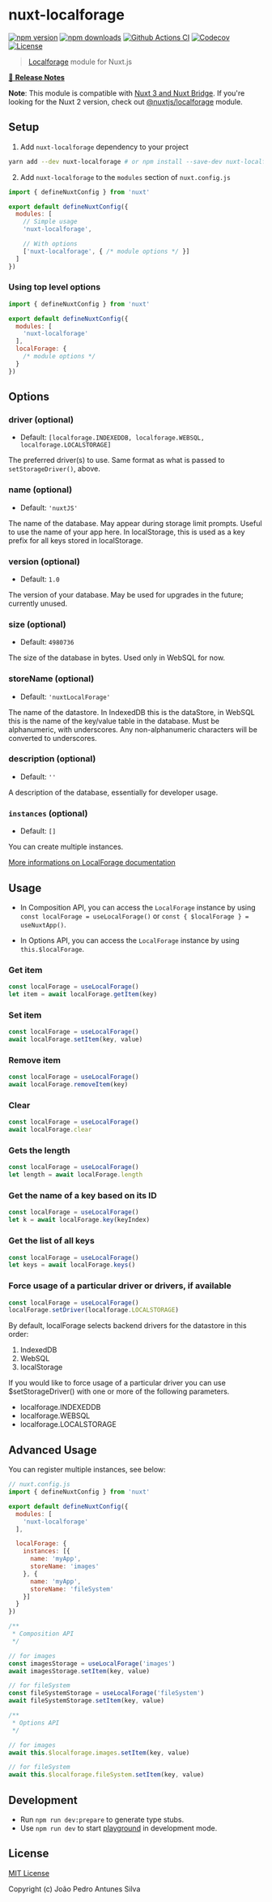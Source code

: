 # nuxt-localforage

[![npm version][npm-version-src]][npm-version-href]
[![npm downloads][npm-downloads-src]][npm-downloads-href]
[![Github Actions CI][github-actions-ci-src]][github-actions-ci-href]
[![Codecov][codecov-src]][codecov-href]
[![License][license-src]][license-href]

> [Localforage](https://github.com/localForage/localForage) module for Nuxt.js

[📖 **Release Notes**](./CHANGELOG.md)

**Note**: This module is compatible with [Nuxt 3 and Nuxt Bridge](https://v3.nuxtjs.org/). If you're looking for the
Nuxt 2 version, check out [@nuxtjs/localforage](https://github.com/nuxt-community/localforage-module) module.

## Setup

1. Add `nuxt-localforage` dependency to your project

```bash
yarn add --dev nuxt-localforage # or npm install --save-dev nuxt-localforage
```

2. Add `nuxt-localforage` to the `modules` section of `nuxt.config.js`

```js
import { defineNuxtConfig } from 'nuxt'

export default defineNuxtConfig({
  modules: [
    // Simple usage
    'nuxt-localforage',

    // With options
    ['nuxt-localforage', { /* module options */ }]
  ]
})
```

### Using top level options

```js
import { defineNuxtConfig } from 'nuxt'

export default defineNuxtConfig({
  modules: [
    'nuxt-localforage'
  ],
  localForage: {
    /* module options */
  }
})
```

## Options

### driver (optional)

- Default: `[localforage.INDEXEDDB, localforage.WEBSQL, localforage.LOCALSTORAGE]`

The preferred driver(s) to use. Same format as what is passed to `setStorageDriver()`, above.

### name (optional)

- Default: `'nuxtJS'`

The name of the database. May appear during storage limit prompts. Useful to use the name of your app here. In
localStorage, this is used as a key prefix for all keys stored in localStorage.

### version (optional)

- Default: `1.0`

The version of your database. May be used for upgrades in the future; currently unused.

### size (optional)

- Default: `4980736`

The size of the database in bytes. Used only in WebSQL for now.

### storeName (optional)

- Default: `'nuxtLocalForage'`

The name of the datastore. In IndexedDB this is the dataStore, in WebSQL this is the name of the key/value table in the
database. Must be alphanumeric, with underscores. Any non-alphanumeric characters will be converted to underscores.

### description (optional)

- Default: `''`

A description of the database, essentially for developer usage.

### `instances` (optional)

- Default: `[]`

You can create multiple instances.

[More informations on LocalForage documentation](https://github.com/localForage/localForage)

## Usage

- In Composition API, you can access the `LocalForage` instance by using `const localForage = useLocalForage()`
  or `const { $localForage } = useNuxtApp()`.

- In Options API, you can access the `LocalForage` instance by using `this.$localForage`.

### Get item

```js
const localForage = useLocalForage()
let item = await localForage.getItem(key)
```

### Set item

```js
const localForage = useLocalForage()
await localForage.setItem(key, value)
```

### Remove item

```js
const localForage = useLocalForage()
await localForage.removeItem(key)
```

### Clear

```js
const localForage = useLocalForage()
await localForage.clear
```

### Gets the length

```js
const localForage = useLocalForage()
let length = await localForage.length
```

### Get the name of a key based on its ID

```js
const localForage = useLocalForage()
let k = await localForage.key(keyIndex)
```

### Get the list of all keys

```js
const localForage = useLocalForage()
let keys = await localForage.keys()
```

### Force usage of a particular driver or drivers, if available

```js
const localForage = useLocalForage()
localForage.setDriver(localforage.LOCALSTORAGE)
```

By default, localForage selects backend drivers for the datastore in this order:

1. IndexedDB
2. WebSQL
3. localStorage

If you would like to force usage of a particular driver you can use $setStorageDriver() with one or more of the
following parameters.

- localforage.INDEXEDDB
- localforage.WEBSQL
- localforage.LOCALSTORAGE

## Advanced Usage

You can register multiple instances, see below:

```js
// nuxt.config.js
import { defineNuxtConfig } from 'nuxt'

export default defineNuxtConfig({
  modules: [
    'nuxt-localforage'
  ],

  localForage: {
    instances: [{
      name: 'myApp',
      storeName: 'images'
    }, {
      name: 'myApp',
      storeName: 'fileSystem'
    }]
  }
})

/**
 * Composition API
 */

// for images
const imagesStorage = useLocalForage('images')
await imagesStorage.setItem(key, value)

// for fileSystem
const fileSystemStorage = useLocalForage('fileSystem')
await fileSystemStorage.setItem(key, value)

/**
 * Options API
 */

// for images
await this.$localforage.images.setItem(key, value)

// for fileSystem
await this.$localforage.fileSystem.setItem(key, value)
```

## Development

- Run `npm run dev:prepare` to generate type stubs.
- Use `npm run dev` to start [playground](./playground) in development mode.

## License

[MIT License](./LICENSE)

Copyright (c) João Pedro Antunes Silva

<!-- Badges -->

[npm-version-src]: https://img.shields.io/npm/v/nuxt-localforage/latest.svg

[npm-version-href]: https://npmjs.com/package/nuxt-localforage

[npm-downloads-src]: https://img.shields.io/npm/dt/nuxt-localforage.svg

[npm-downloads-href]: https://npmjs.com/package/nuxt-localforage

[github-actions-ci-src]: https://github.com/JoaoPedroAS51/nuxt-localforage/workflows/ci/badge.svg

[github-actions-ci-href]: https://github.com/JoaoPedroAS51/nuxt-localforage/actions?query=workflow%3Aci

[codecov-src]: https://img.shields.io/codecov/c/github/JoaoPedroAS51/nuxt-localforage.svg

[codecov-href]: https://codecov.io/gh/JoaoPedroAS51/nuxt-localforage

[license-src]: https://img.shields.io/npm/l/nuxt-localforage.svg

[license-href]: https://npmjs.com/package/nuxt-localforage
